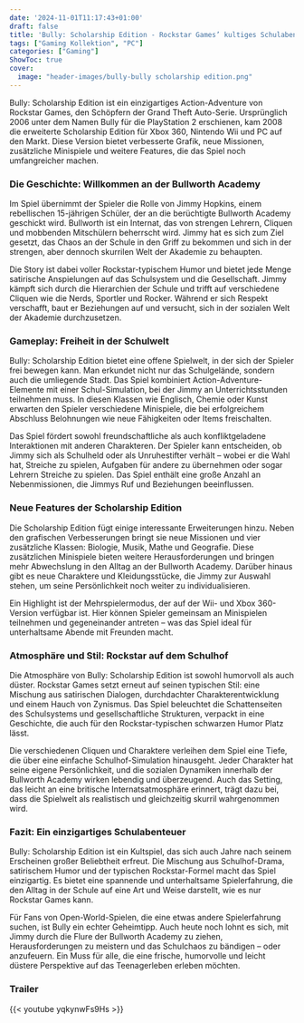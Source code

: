 ```yaml
---
date: '2024-11-01T11:17:43+01:00'
draft: false
title: 'Bully: Scholarship Edition - Rockstar Games’ kultiges Schulabenteuer [PC]'
tags: ["Gaming Kollektion", "PC"]
categories: ["Gaming"]
ShowToc: true
cover:
  image: "header-images/bully-bully scholarship edition.png"
---
```


Bully: Scholarship Edition ist ein einzigartiges Action-Adventure von Rockstar Games, den Schöpfern der Grand Theft Auto-Serie. Ursprünglich 2006 unter dem Namen Bully für die PlayStation 2 erschienen, kam 2008 die erweiterte Scholarship Edition für Xbox 360, Nintendo Wii und PC auf den Markt. Diese Version bietet verbesserte Grafik, neue Missionen, zusätzliche Minispiele und weitere Features, die das Spiel noch umfangreicher machen.

### Die Geschichte: Willkommen an der Bullworth Academy
Im Spiel übernimmt der Spieler die Rolle von Jimmy Hopkins, einem rebellischen 15-jährigen Schüler, der an die berüchtigte Bullworth Academy geschickt wird. Bullworth ist ein Internat, das von strengen Lehrern, Cliquen und mobbenden Mitschülern beherrscht wird. Jimmy hat es sich zum Ziel gesetzt, das Chaos an der Schule in den Griff zu bekommen und sich in der strengen, aber dennoch skurrilen Welt der Akademie zu behaupten.

Die Story ist dabei voller Rockstar-typischem Humor und bietet jede Menge satirische Anspielungen auf das Schulsystem und die Gesellschaft. Jimmy kämpft sich durch die Hierarchien der Schule und trifft auf verschiedene Cliquen wie die Nerds, Sportler und Rocker. Während er sich Respekt verschafft, baut er Beziehungen auf und versucht, sich in der sozialen Welt der Akademie durchzusetzen.

### Gameplay: Freiheit in der Schulwelt
Bully: Scholarship Edition bietet eine offene Spielwelt, in der sich der Spieler frei bewegen kann. Man erkundet nicht nur das Schulgelände, sondern auch die umliegende Stadt. Das Spiel kombiniert Action-Adventure-Elemente mit einer Schul-Simulation, bei der Jimmy an Unterrichtsstunden teilnehmen muss. In diesen Klassen wie Englisch, Chemie oder Kunst erwarten den Spieler verschiedene Minispiele, die bei erfolgreichem Abschluss Belohnungen wie neue Fähigkeiten oder Items freischalten.

Das Spiel fördert sowohl freundschaftliche als auch konfliktgeladene Interaktionen mit anderen Charakteren. Der Spieler kann entscheiden, ob Jimmy sich als Schulheld oder als Unruhestifter verhält – wobei er die Wahl hat, Streiche zu spielen, Aufgaben für andere zu übernehmen oder sogar Lehrern Streiche zu spielen. Das Spiel enthält eine große Anzahl an Nebenmissionen, die Jimmys Ruf und Beziehungen beeinflussen.

### Neue Features der Scholarship Edition
Die Scholarship Edition fügt einige interessante Erweiterungen hinzu. Neben den grafischen Verbesserungen bringt sie neue Missionen und vier zusätzliche Klassen: Biologie, Musik, Mathe und Geografie. Diese zusätzlichen Minispiele bieten weitere Herausforderungen und bringen mehr Abwechslung in den Alltag an der Bullworth Academy. Darüber hinaus gibt es neue Charaktere und Kleidungsstücke, die Jimmy zur Auswahl stehen, um seine Persönlichkeit noch weiter zu individualisieren.

Ein Highlight ist der Mehrspielermodus, der auf der Wii- und Xbox 360-Version verfügbar ist. Hier können Spieler gemeinsam an Minispielen teilnehmen und gegeneinander antreten – was das Spiel ideal für unterhaltsame Abende mit Freunden macht.

### Atmosphäre und Stil: Rockstar auf dem Schulhof
Die Atmosphäre von Bully: Scholarship Edition ist sowohl humorvoll als auch düster. Rockstar Games setzt erneut auf seinen typischen Stil: eine Mischung aus satirischen Dialogen, durchdachter Charakterentwicklung und einem Hauch von Zynismus. Das Spiel beleuchtet die Schattenseiten des Schulsystems und gesellschaftliche Strukturen, verpackt in eine Geschichte, die auch für den Rockstar-typischen schwarzen Humor Platz lässt.

Die verschiedenen Cliquen und Charaktere verleihen dem Spiel eine Tiefe, die über eine einfache Schulhof-Simulation hinausgeht. Jeder Charakter hat seine eigene Persönlichkeit, und die sozialen Dynamiken innerhalb der Bullworth Academy wirken lebendig und überzeugend. Auch das Setting, das leicht an eine britische Internatsatmosphäre erinnert, trägt dazu bei, dass die Spielwelt als realistisch und gleichzeitig skurril wahrgenommen wird.

### Fazit: Ein einzigartiges Schulabenteuer
Bully: Scholarship Edition ist ein Kultspiel, das sich auch Jahre nach seinem Erscheinen großer Beliebtheit erfreut. Die Mischung aus Schulhof-Drama, satirischem Humor und der typischen Rockstar-Formel macht das Spiel einzigartig. Es bietet eine spannende und unterhaltsame Spielerfahrung, die den Alltag in der Schule auf eine Art und Weise darstellt, wie es nur Rockstar Games kann.

Für Fans von Open-World-Spielen, die eine etwas andere Spielerfahrung suchen, ist Bully ein echter Geheimtipp. Auch heute noch lohnt es sich, mit Jimmy durch die Flure der Bullworth Academy zu ziehen, Herausforderungen zu meistern und das Schulchaos zu bändigen – oder anzufeuern. Ein Muss für alle, die eine frische, humorvolle und leicht düstere Perspektive auf das Teenagerleben erleben möchten.

### Trailer
{{< youtube yqkynwFs9Hs >}}